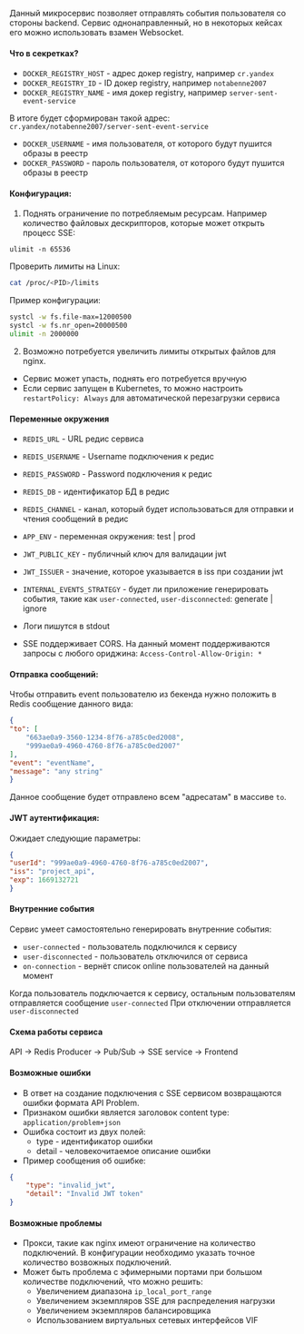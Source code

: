 Данный микросервис позволяет отправлять события пользователя со стороны backend.
Сервис однонаправленный, но в некоторых кейсах его можно использовать взамен Websocket.

#### Что в секретках?
- `DOCKER_REGISTRY_HOST` - адрес докер registry, например `cr.yandex`
- `DOCKER_REGISTRY_ID` - ID докер registry, например `notabenne2007`
- `DOCKER_REGISTRY_NAME` - имя докер registry, например `server-sent-event-service`

В итоге будет сформирован такой адрес: `cr.yandex/notabenne2007/server-sent-event-service`

- `DOCKER_USERNAME` - имя пользователя, от которого будут пушится образы в реестр
- `DOCKER_PASSWORD` - пароль пользователя, от которого будут пушится образы в реестр

#### Конфигурация:
1. Поднять ограничение по потребляемым ресурсам. Например количество файловых дескрипторов, которые может открыть процесс SSE:
```config
ulimit -n 65536
```

Проверить лимиты на Linux:
```bash
cat /proc/<PID>/limits
```

Пример конфигурации:
```bash
systcl -w fs.file-max=12000500
systcl -w fs.nr_open=20000500
ulimit -n 2000000
```

2. Возможно потребуется увеличить лимиты открытых файлов для nginx.

- Сервис может упасть, поднять его потребуется вручную
- Если сервис запущен в Kubernetes, то можно настроить `restartPolicy: Always` для автоматической перезагрузки сервиса

#### Переменные окружения
- `REDIS_URL` - URL редис сервиса
- `REDIS_USERNAME` - Username подключения к редис
- `REDIS_PASSWORD` - Password подключения к редис
- `REDIS_DB` - идентификатор БД в редис
- `REDIS_CHANNEL` - канал, который будет использоваться для отправки и чтения сообщений в редис
- `APP_ENV` - переменная окружения: test | prod
- `JWT_PUBLIC_KEY` - публичный ключ для валидации jwt
- `JWT_ISSUER` - значение, которое указывается в iss при создании jwt
- `INTERNAL_EVENTS_STRATEGY` - будет ли приложение генерировать события, такие как `user-connected`, `user-disconnected`: generate | ignore

- Логи пишутся в stdout
- SSE поддерживает CORS. На данный момент поддерживаются запросы с любого ориджина: `Access-Control-Allow-Origin: *`

#### Отправка сообщений:
Чтобы отправить event пользователю из бекенда нужно положить в Redis сообщение данного вида:
```json
{
"to": [
	"663ae0a9-3560-1234-8f76-a785c0ed2008",
	"999ae0a9-4960-4760-8f76-a785c0ed2007"
],
"event": "eventName",
"message": "any string"
}
```

Данное сообщение будет отправлено всем "адресатам" в массиве `to`.

#### JWT аутентификация:
Ожидает следующие параметры:
```json
{
"userId": "999ae0a9-4960-4760-8f76-a785c0ed2007",
"iss": "project_api",
"exp": 1669132721
}
```

#### Внутренние события
Сервис умеет самостоятельно генерировать внутренние события:
- `user-connected` - пользователь подключился к сервису
- `user-disconnected` - пользователь отключился от сервиса
- `on-connection` - вернёт список online пользователей на данный момент

Когда пользователь подключается к сервису, остальным пользователям отправляется сообщение `user-connected`
При отключении отправляется `user-disconnected`

#### Схема работы сервиса
API → Redis Producer → Pub/Sub → SSE service → Frontend

#### Возможные ошибки
- В ответ на создание подключения с SSE сервисом возвращаются ошибки формата API Problem.
- Признаком ошибки является заголовок content type: `application/problem+json`
- Ошибка состоит из двух полей:
	- type - идентификатор ошибки
	- detail - человекочитаемое описание ошибки
- Пример сообщения об ошибке:
```json
{
	"type": "invalid_jwt",
	"detail": "Invalid JWT token"
}
```

#### Возможные проблемы
- Прокси, такие как nginx имеют ограничение на количество подключений. В конфигурации необходимо указать точное количество возвожных подключений.
- Может быть проблема с эфимерными портами при большом количестве подключений, что можно решить:
	- Увеличением диапазона `ip_local_port_range`
	- Увеличением экземпляров SSE для распределения нагрузки
	- Увеличением экземпляров балансировщика
	- Использованием виртуальных сетевых интерфейсов VIF
